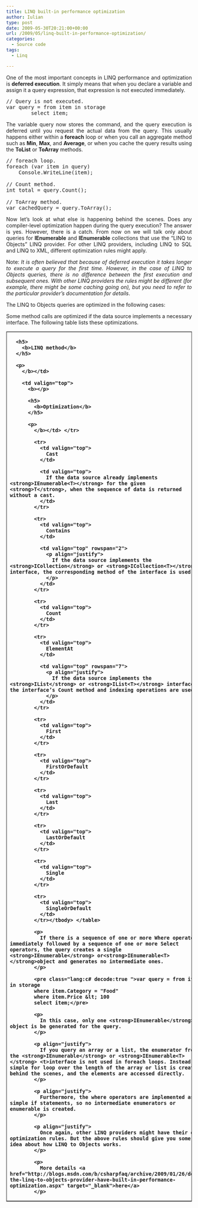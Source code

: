 ```yaml
---
title: LINQ built-in performance optimization
author: Iulian
type: post
date: 2009-05-30T20:21:00+00:00
url: /2009/05/linq-built-in-performance-optimization/
categories:
  - Source code
tags:
  - Linq

---
```

<p align="justify">
  One of the most important concepts in LINQ performance and optimization is <strong>deferred execution</strong>. It simply means that when you declare a variable and assign it a query expression, that expression is not executed immediately.
</p>

<pre class="lang:c# decode:true">// Query is not executed.
var query = from item in storage 
        select item;</pre>

<p align="justify">
  The variable query now stores the command, and the query execution is deferred until you request the actual data from the query. This usually happens either within a <strong>foreach</strong> loop or when you call an aggregate method such as <strong>Min</strong>, <strong>Max</strong>, and <strong>Average</strong>, or when you cache the query results using the <strong>ToList</strong> or <strong>ToArray</strong> methods.
</p>

<pre class="lang:c# decode:true">// foreach loop.
foreach (var item in query)
    Console.WriteLine(item);

// Count method.
int total = query.Count();

// ToArray method.
var cachedQuery = query.ToArray();</pre>

<p align="justify">
  Now let’s look at what else is happening behind the scenes. Does any compiler-level optimization happen during the query execution? The answer is yes. However, there is a catch. From now on we will talk only about queries for <strong>IEnumerable</strong> and <strong>IEnumerable</strong> collections that use the “LINQ to Objects” LINQ provider. For other LINQ providers, including LINQ to SQL and LINQ to XML, different optimization rules might apply.
</p>

<p align="justify">
  Note: <em>It is often believed that because of deferred execution it takes longer to execute a query for the first time. However, in the case of LINQ to Objects queries, there is no difference between the first execution and subsequent ones. With other LINQ providers the rules might be different (for example, there might be some caching going on), but you need to refer to the particular provider’s documentation for details</em>.
</p>

The LINQ to Objects queries are optimized in the following cases:

<p align="justify">
  Some method calls are optimized if the data source implements a necessary interface. The following table lists these optimizations.
</p>

<table cellspacing="0" cellpadding="2" border="1">
  <tr>
    <td valign="top">
      <b></p> 
      
      <h5>
        <b>LINQ method</b>
      </h5>
      
      <p>
        </b></td> 
        
        <td valign="top">
          <b></p> 
          
          <h5>
            <b>Optimization</b>
          </h5>
          
          <p>
            </b></td> </tr> 
            
            <tr>
              <td valign="top">
                Cast
              </td>
              
              <td valign="top">
                If the data source already implements <strong>IEnumerable<T></strong> for the given <strong>T</strong>, when the sequence of data is returned without a cast.
              </td>
            </tr>
            
            <tr>
              <td valign="top">
                Contains
              </td>
              
              <td valign="top" rowspan="2">
                <p align="justify">
                  If the data source implements the <strong>ICollection</strong> or <strong>ICollection<T></strong> interface, the corresponding method of the interface is used.
                </p>
              </td>
            </tr>
            
            <tr>
              <td valign="top">
                Count
              </td>
            </tr>
            
            <tr>
              <td valign="top">
                ElementAt
              </td>
              
              <td valign="top" rowspan="7">
                <p align="justify">
                  If the data source implements the <strong>IList</strong> or <strong>IList<T></strong> interface, the interface’s Count method and indexing operations are used.
                </p>
              </td>
            </tr>
            
            <tr>
              <td valign="top">
                First
              </td>
            </tr>
            
            <tr>
              <td valign="top">
                FirstOrDefault
              </td>
            </tr>
            
            <tr>
              <td valign="top">
                Last
              </td>
            </tr>
            
            <tr>
              <td valign="top">
                LastOrDefault
              </td>
            </tr>
            
            <tr>
              <td valign="top">
                Single
              </td>
            </tr>
            
            <tr>
              <td valign="top">
                SingleOrDefault
              </td>
            </tr></tbody> </table> 
            
            <p>
              If there is a sequence of one or more Where operators immediately followed by a sequence of one or more Select operators, the query creates a single <strong>IEnumerable</strong> or<strong>IEnumerable<T></strong>object and generates no intermediate ones.
            </p>
            
            <pre class="lang:c# decode:true ">var query = from item in storage
            where item.Category = "Food"
            where item.Price &lt; 100
            select item;</pre>
            
            <p>
              In this case, only one <strong>IEnumerable</strong> object is be generated for the query.
            </p>
            
            <p align="justify">
              If you query an array or a list, the enumerator from the <strong>IEnumerable</strong> or <strong>IEnumerable<T></strong> <t>interface is not used in foreach loops. Instead, a simple for loop over the length of the array or list is created behind the scenes, and the elements are accessed directly.
            </p>
            
            <p align="justify">
              Furthermore, the where operators are implemented as simple if statements, so no intermediate enumerators or enumerable is created.
            </p>
            
            <p align="justify">
              Once again, other LINQ providers might have their own optimization rules. But the above rules should give you some idea about how LINQ to Objects works.
            </p>
            
            <p>
              More details <a href="http://blogs.msdn.com/b/csharpfaq/archive/2009/01/26/does-the-linq-to-objects-provider-have-built-in-performance-optimization.aspx" target="_blank">here</a>
            </p>